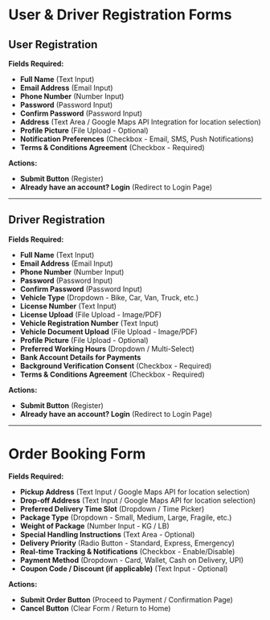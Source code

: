 # User & Driver Registration Forms

## User Registration
**Fields Required:**
- **Full Name** (Text Input)
- **Email Address** (Email Input)
- **Phone Number** (Number Input)
- **Password** (Password Input)
- **Confirm Password** (Password Input)
- **Address** (Text Area / Google Maps API Integration for location selection)
- **Profile Picture** (File Upload - Optional)
- **Notification Preferences** (Checkbox - Email, SMS, Push Notifications)
- **Terms & Conditions Agreement** (Checkbox - Required)

**Actions:**
- **Submit Button** (Register)
- **Already have an account? Login** (Redirect to Login Page)

---

## Driver Registration
**Fields Required:**
- **Full Name** (Text Input)
- **Email Address** (Email Input)
- **Phone Number** (Number Input)
- **Password** (Password Input)
- **Confirm Password** (Password Input)
- **Vehicle Type** (Dropdown - Bike, Car, Van, Truck, etc.)
- **License Number** (Text Input)
- **License Upload** (File Upload - Image/PDF)
- **Vehicle Registration Number** (Text Input)
- **Vehicle Document Upload** (File Upload - Image/PDF)
- **Profile Picture** (File Upload - Optional)
- **Preferred Working Hours** (Dropdown / Multi-Select)
- **Bank Account Details for Payments**
- **Background Verification Consent** (Checkbox - Required)
- **Terms & Conditions Agreement** (Checkbox - Required)

**Actions:**
- **Submit Button** (Register)
- **Already have an account? Login** (Redirect to Login Page)

---

# Order Booking Form
**Fields Required:**
- **Pickup Address** (Text Input / Google Maps API for location selection)
- **Drop-off Address** (Text Input / Google Maps API for location selection)
- **Preferred Delivery Time Slot** (Dropdown / Time Picker)
- **Package Type** (Dropdown - Small, Medium, Large, Fragile, etc.)
- **Weight of Package** (Number Input - KG / LB)
- **Special Handling Instructions** (Text Area - Optional)
- **Delivery Priority** (Radio Button - Standard, Express, Emergency)
- **Real-time Tracking & Notifications** (Checkbox - Enable/Disable)
- **Payment Method** (Dropdown - Card, Wallet, Cash on Delivery, UPI)
- **Coupon Code / Discount (if applicable)** (Text Input - Optional)

**Actions:**
- **Submit Order Button** (Proceed to Payment / Confirmation Page)
- **Cancel Button** (Clear Form / Return to Home)